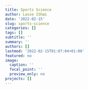 ```yaml
---
title: Sports Science
author: Lasse IShøi
date: '2022-02-15'
slug: sports-science
categories: []
tags: []
subtitle: ''
summary: ''
authors: []
lastmod: '2022-02-15T01:07:04+01:00'
featured: no
image:
  caption: ''
  focal_point: ''
  preview_only: no
projects: []
---
```

